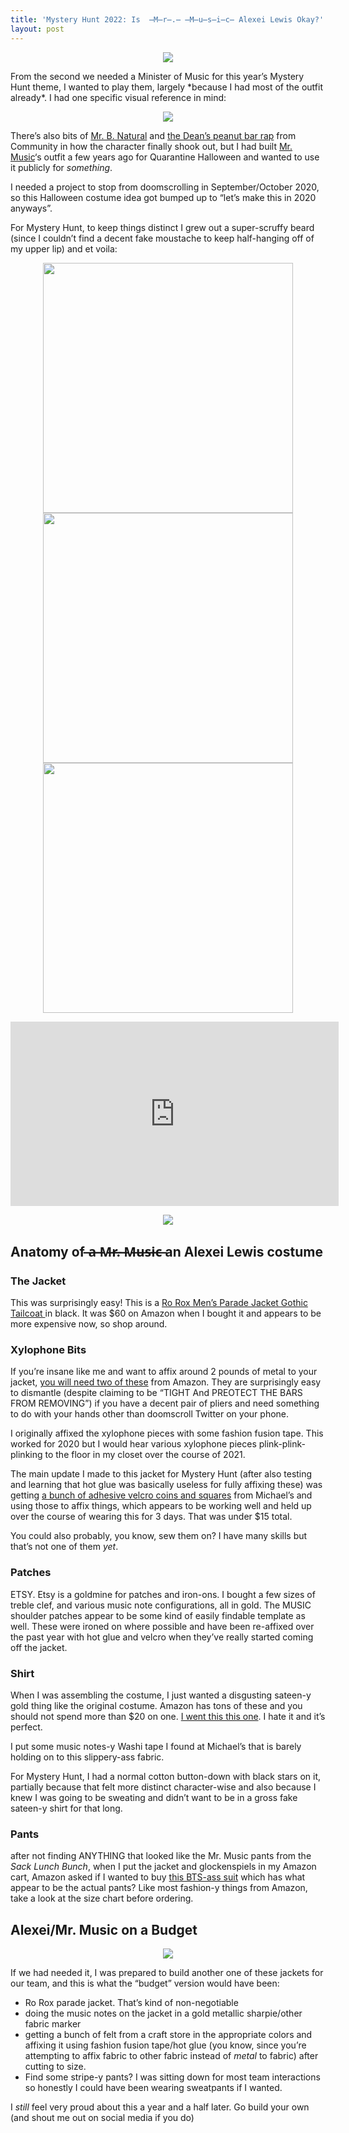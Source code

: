 ```yaml
---
title: 'Mystery Hunt 2022: Is  ̶M̶r̶.̶ ̶M̶u̶s̶i̶c̶ Alexei Lewis Okay?'
layout: post
---
```

<p align="center"><img src="/wp-content/uploads/2022/01/bookspace2-1024x576.png"></p>
From the second we needed a Minister of Music for this year’s Mystery Hunt theme, I wanted to play them, largely *because I had most of the outfit already*. I had one specific visual reference in mind:

<p align="center"><img src="/wp-content/uploads/2020/11/mrmusic.gif"></p>

There’s also bits of [Mr. B. Natural](https://www.youtube.com/watch?v=cAKentKiGOY) and [the Dean’s peanut bar rap](https://www.youtube.com/watch?v=WZ2TC8duaoE) from Community in how the character finally shook out, but I had built [Mr. Music](https://www.youtube.com/watch?v=ddNNN80A_7Y)‘s outfit a few years ago for Quarantine Halloween and wanted to use it publicly for *something*.

I needed a project to stop from doomscrolling in September/October 2020, so this Halloween costume idea got bumped up to “let’s make this in 2020 anyways”.

For Mystery Hunt, to keep things distinct I grew out a super-scruffy beard (since I couldn’t find a decent fake moustache to keep half-hanging off of my upper lip) and et voila:

<p align="center"><img src="/wp-content/uploads/2020/11/IMG_5225-768x1024.jpg" width=400><img src="/wp-content/uploads/2020/11/IMG_5227-1024x768.jpg" width=400><img src="/wp-content/uploads/2020/11/IMG_5228-1024x768.jpg" width=400></p>

<iframe allow="accelerometer; autoplay; clipboard-write; encrypted-media; gyroscope; picture-in-picture" allowfullscreen="" frameborder="0" height="295" loading="lazy" src="https://www.youtube.com/embed/BoY1_zKDqgM?feature=oembed" title="Alexei Lewis" width="525"></iframe>

<p align="center"><img src="/wp-content/uploads/2020/11/ezgif.com-gif-maker_1.gif"></p>

## Anatomy of  ̶a̶ ̶M̶r̶.̶ ̶M̶u̶s̶i̶c̶ an Alexei Lewis costume

### **The Jacket**

This was surprisingly easy! This is a [Ro Rox Men’s Parade Jacket Gothic Tailcoat ](https://www.amazon.com/gp/product/B07RP8GJLR/ref=ppx_yo_dt_b_asin_title_o06_s00?ie=UTF8&psc=1)in black. It was $60 on Amazon when I bought it and appears to be more expensive now, so shop around.

### **Xylophone Bits**

If you’re insane like me and want to affix around 2 pounds of metal to your jacket, [you will need two of these](http://amazon.com/gp/product/B07BBK42TK/ref=ppx_yo_dt_b_asin_title_o08_s00?ie=UTF8&psc=1) from Amazon. They are surprisingly easy to dismantle (despite claiming to be “TIGHT And PREOTECT THE BARS FROM REMOVING”) if you have a decent pair of pliers and need something to do with your hands other than doomscroll Twitter on your phone.

I originally affixed the xylophone pieces with some fashion fusion tape. This worked for 2020 but I would hear various xylophone pieces plink-plink-plinking to the floor in my closet over the course of 2021.

The main update I made to this jacket for Mystery Hunt (after also testing and learning that hot glue was basically useless for fully affixing these) was getting [a bunch of adhesive velcro coins and squares](https://www.michaels.com/velcro-sticky-back-coins-squares-value-pack/M10354422.html?dwvar_M10354422_size=3%2F4%22%20ft&dwvar_M10354422_color=Black) from Michael’s and using those to affix things, which appears to be working well and held up over the course of wearing this for 3 days. That was under $15 total.

You could also probably, you know, sew them on? I have many skills but that’s not one of them *yet*.

### **Patches**

ETSY. Etsy is a goldmine for patches and iron-ons. I bought a few sizes of treble clef, and various music note configurations, all in gold. The MUSIC shoulder patches appear to be some kind of easily findable template as well. These were ironed on where possible and have been re-affixed over the past year with hot glue and velcro when they’ve really started coming off the jacket.

### **Shirt**

When I was assembling the costume, I just wanted a disgusting sateen-y gold thing like the original costume. Amazon has tons of these and you should not spend more than $20 on one. [I went this this one](https://www.amazon.com/gp/product/B07R1SDP7H/ref=ppx_yo_dt_b_asin_title_o00_s02?ie=UTF8&psc=1). I hate it and it’s perfect.

I put some music notes-y Washi tape I found at Michael’s that is barely holding on to this slippery-ass fabric.

For Mystery Hunt, I had a normal cotton button-down with black stars on it, partially because that felt more distinct character-wise and also because I knew I was going to be sweating and didn’t want to be in a gross fake sateen-y shirt for that long.

### **Pants**

after not finding ANYTHING that looked like the Mr. Music pants from the *Sack Lunch Bunch*, when I put the jacket and glockenspiels in my Amazon cart, Amazon asked if I wanted to buy [this BTS-ass suit](http://amazon.com/gp/product/B0771K173X/ref=ppx_yo_dt_b_asin_title_o06_s00?ie=UTF8&psc=1) which has what appear to be the actual pants? Like most fashion-y things from Amazon, take a look at the size chart before ordering.

## **Alexei/Mr. Music on a Budget**

<p align="center"><img src="wp-content/uploads/2020/11/ezgif.com-gif-maker.gif"></p>

If we had needed it, I was prepared to build another one of these jackets for our team, and this is what the “budget” version would have been:

- Ro Rox parade jacket. That’s kind of non-negotiable
- doing the music notes on the jacket in a gold metallic sharpie/other fabric marker
- getting a bunch of felt from a craft store in the appropriate colors and affixing it using fashion fusion tape/hot glue (you know, since you’re attempting to affix fabric to other fabric instead of *metal* to fabric) after cutting to size.
- Find some stripe-y pants? I was sitting down for most team interactions so honestly I could have been wearing sweatpants if I wanted.

I *still* feel very proud about this a year and a half later. Go build your own (and shout me out on social media if you do)